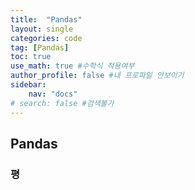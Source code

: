 ```yaml
---
title:  "Pandas"
layout: single
categories: code
tag: [Pandas]
toc: true
use_math: true #수학식 적용여부
author_profile: false #내 프로파일 안보이기
sidebar:
    nav: "docs" 
# search: false #검색불가
---
```


## Pandas
### 평

